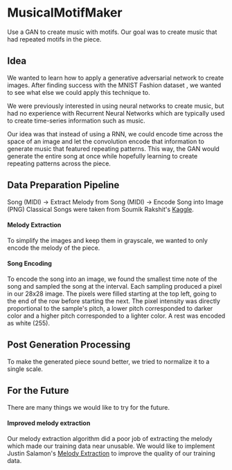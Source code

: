 # MusicalMotifMaker
Use a GAN to create music with motifs. Our goal was to create music that had repeated motifs in the piece. 

## Idea
We wanted to learn how to apply a generative adversarial network to create images. After finding success with the MNIST Fashion dataset <insert image>, we wanted to see what else we could apply this technique to. 
  
We were previously interested in using neural networks to create music, but had no experience with Recurrent Neural Networks which are typically used to create time-series information such as music. 

Our idea was that instead of using a RNN, we could encode time across the space of an image and let the convolution encode that information to generate music that featured repeating patterns. This way, the GAN would generate the entire song at once while hopefully learning to create repeating patterns across the piece.

## Data Preparation Pipeline
Song (MIDI) -> Extract Melody from Song (MIDI) -> Encode Song into Image (PNG)
Classical Songs were taken from Soumik Rakshit's [Kaggle](https://www.kaggle.com/soumikrakshit/classical-music-midi).
#### Melody Extraction
To simplify the images and keep them in grayscale, we wanted to only encode the melody of the piece. 
<insert explanation and sample>
  
#### Song Encoding
To encode the song into an image, we found the smallest time note of the song and sampled the song at the interval. Each sampling produced a pixel in our 28x28 image. The pixels were filled starting at the top left, going to the end of the row before starting the next. The pixel intensity was directly proportional to the sample's pitch, a lower pitch corresponded to darker color and a higher pitch corresponded to a lighter color. A rest was encoded as white (255).

## Post Generation Processing
To make the generated piece sound better, we tried to normalize it to a single scale. 
<insert explanation and sample>

## For the Future
There are many things we would like to try for the future.

#### Improved melody extraction
Our melody extraction algorithm did a poor job of extracting the melody which made our training data near unusable. We would like to implement Justin Salamon's [Melody Extraction](http://www.justinsalamon.com/melody-extraction.html) to improve the quality of our training data.
<insert other improvements>


